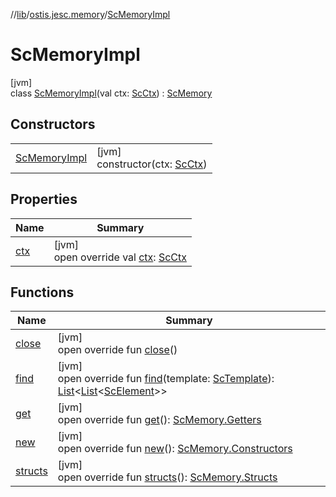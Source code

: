 //[lib](../../../index.md)/[ostis.jesc.memory](../index.md)/[ScMemoryImpl](index.md)

# ScMemoryImpl

[jvm]\
class [ScMemoryImpl](index.md)(val ctx: [ScCtx](../../ostis.jesc.ctx/-sc-ctx/index.md)) : [ScMemory](../-sc-memory/index.md)

## Constructors

| | |
|---|---|
| [ScMemoryImpl](-sc-memory-impl.md) | [jvm]<br>constructor(ctx: [ScCtx](../../ostis.jesc.ctx/-sc-ctx/index.md)) |

## Properties

| Name | Summary |
|---|---|
| [ctx](ctx.md) | [jvm]<br>open override val [ctx](ctx.md): [ScCtx](../../ostis.jesc.ctx/-sc-ctx/index.md) |

## Functions

| Name | Summary |
|---|---|
| [close](close.md) | [jvm]<br>open override fun [close](close.md)() |
| [find](find.md) | [jvm]<br>open override fun [find](find.md)(template: [ScTemplate](../../ostis.jesc.memory.template/-sc-template/index.md)): [List](https://kotlinlang.org/api/latest/jvm/stdlib/kotlin.collections/-list/index.html)&lt;[List](https://kotlinlang.org/api/latest/jvm/stdlib/kotlin.collections/-list/index.html)&lt;[ScElement](../../ostis.jesc.memory.element/-sc-element/index.md)&gt;&gt; |
| [get](get.md) | [jvm]<br>open override fun [get](get.md)(): [ScMemory.Getters](../-sc-memory/-getters/index.md) |
| [new](new.md) | [jvm]<br>open override fun [new](new.md)(): [ScMemory.Constructors](../-sc-memory/-constructors/index.md) |
| [structs](structs.md) | [jvm]<br>open override fun [structs](structs.md)(): [ScMemory.Structs](../-sc-memory/-structs/index.md) |
